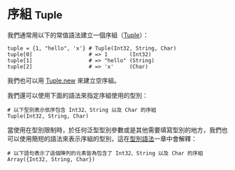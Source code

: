# 序組 <small>Tuple</small>

我們通常用以下的常值語法建立一個序組（[Tuple](http://crystal-lang.org/api/Tuple.html)）：

```crystal
tuple = {1, "hello", 'x'} # Tuple(Int32, String, Char)
tuple[0]                  # => 1       (Int32)
tuple[1]                  # => "hello" (String)
tuple[2]                  # => 'x'     (Char)
```

我們也可以用 [Tuple.new](https://crystal-lang.org/api/Tuple.html#new%28%2Aargs%3A%2AT%29-class-method) 來建立空序組。

我們還可以使用下面的語法來指定序組使用的型別：

```crystal
# 以下型別表示依序包含 Int32、String 以及 Char 的序組
Tuple(Int32, String, Char)
```

當使用在型別限制時，於任何泛型型別參數或是其他需要填寫型別的地方，我們也可以使用簡短的語法來表示序組的型別，這在[型別語法](../type_grammar.md)一章中會解釋：

```crystal
# 以下語句表示了這個陣列的元素皆為包含了 Int32、String 以及 Char 的序組
Array({Int32, String, Char})
```
